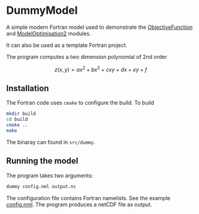 # DummyModel
A simple modern Fortran model used to demonstrate the 
[ObjectiveFunction](https://github.com/optclim/ObjectiveFunction) and 
[ModelOptimisation2](https://github.com/optclim/ModelOptimisation2) modules.

It can also be used as a template Fortran project.

The program computes a two dimension polynomial of 2nd order
```math
z(x,y) = ax^2 + bx^2 + cxy + dx + ey +f
```
## Installation
The Fortran code uses `cmake` to configure the build. To build
```bash
mkdir build
cd build
cmake ..
make
```
The binaray can found in `src/dummy`.

## Running the model
The program takes two arguments:
```bash
dummy config.nml output.nc
```
The configuration file contains Fortran namelists. See the example [config.nml](example/config.nml). The program produces a netCDF file as output.
